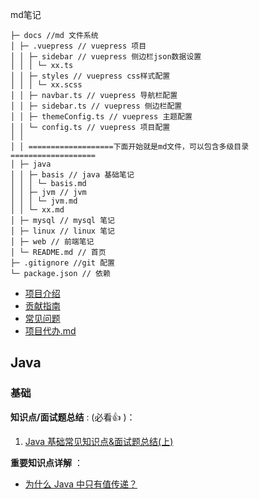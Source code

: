 md笔记

```text
├─ docs //md 文件系统 
│ ├─ .vuepress // vuepress 项目 
│ │ ├─ sidebar // vuepress 侧边栏json数据设置 
│ │ │ └─ xx.ts 
│ │ ├─ styles // vuepress css样式配置 
│ │ │ └─ xx.scss 
│ │ ├─ navbar.ts // vuepress 导航栏配置 
│ │ ├─ sidebar.ts // vuepress 侧边栏配置 
│ │ ├─ themeConfig.ts // vuepress 主题配置 
│ │ └─ config.ts // vuepress 项目配置 
│ │  
│ │ ===================下面开始就是md文件，可以包含多级目录=================== 
│ ├─ java 
│ │ ├─ basis // java 基础笔记 
│ │ │ └─ basis.md 
│ │ ├─ jvm // jvm 
│ │ │ └─ jvm.md 
│ │ └─ xx.md 
│ ├─ mysql // mysql 笔记 
│ ├─ linux // linux 笔记 
│ ├─ web // 前端笔记 
│ └─ README.md // 首页 
├─ .gitignore //git 配置 
└─ package.json // 依赖

```

* [项目介绍](./docs/javaguide/intro.md)
* [贡献指南](./docs/javaguide/contribution-guideline.md)
* [常见问题](./docs/javaguide/faq.md)
* [项目代办.md](./docs/javaguide/todo)

## Java

### 基础

**知识点/面试题总结** : (必看:+1: )：

1. [Java 基础常见知识点&面试题总结(上)](docs/java/basis/java-basic-questions-01.md)

**重要知识点详解** ：

* [为什么 Java 中只有值传递？](docs/java/basis/why-there-only-value-passing-in-java.md)
